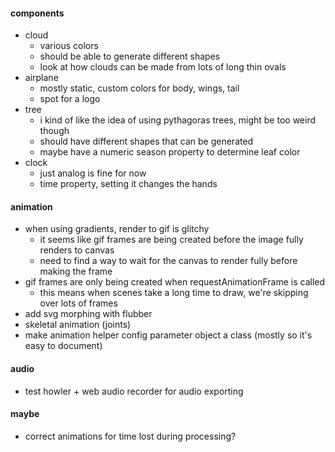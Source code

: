#### components
  * cloud
    * various colors
    * should be able to generate different shapes
    * look at how clouds can be made from lots of long thin ovals
  * airplane
    * mostly static, custom colors for body, wings, tail
    * spot for a logo
  * tree
    * i kind of like the idea of using pythagoras trees, might be too weird though
    * should have different shapes that can be generated
    * maybe have a numeric season property to determine leaf color
  * clock
    * just analog is fine for now
    * time property, setting it changes the hands

#### animation
* when using gradients, render to gif is glitchy
  * it seems like gif frames are being created before the image fully renders to canvas
  * need to find a way to wait for the canvas to render fully before making the frame
* gif frames are only being created when requestAnimationFrame is called
  * this means when scenes take a long time to draw, we're skipping over lots of frames
* add svg morphing with flubber
* skeletal animation (joints)
* make animation helper config parameter object a class (mostly so it's easy to document)

#### audio
* test howler + web audio recorder for audio exporting

#### maybe
* correct animations for time lost during processing?
